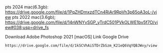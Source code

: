 pts 2024 mac(6.3gb):
https://drive.google.com/file/d/1PqZHDmxzdTCn4RiAr9RpVh3p65oA3oL-/view
pts 2022 mac(3.6gb);
https://drive.google.com/file/d/14nWNYvSGP_yTrdC501PVkOLWE1bv5f7O/view#038;usp=drive_fs

Download Adobe Photoshop 2021 [macOS] Link Google Drive
```
https://drive.google.com/file/d/1kSCVhAiSTDrZbSzm_K21eQ6VqYQBJWvy/view
```